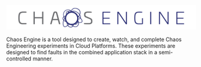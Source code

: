 # 
![Chaos Engine Full Logo](./images/chaos-engine-full.png)

Chaos Engine is a tool designed to create, watch, and complete Chaos Engineering experiments in Cloud Platforms. These experiments are designed to find faults in the combined application stack in a semi-controlled manner.

